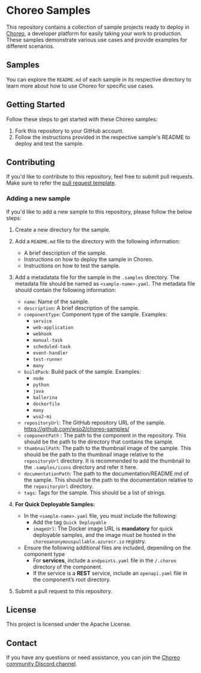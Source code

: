 # Choreo Samples

This repository contains a collection of sample projects ready to deploy in [Choreo](https://console.choreo.dev/), a developer platform for easily taking your work to production. These samples demonstrate various use cases and provide examples for different scenarios.

## Samples

You can explore the `README.md` of each sample in its respective directory to learn more about how to use Choreo for specific use cases.

## Getting Started

Follow these steps to get started with these Choreo samples:

1. Fork this repository to your GitHub account.
2. Follow the instructions provided in the respective sample's README to deploy and test the sample.


## Contributing
If you'd like to contribute to this repository, feel free to submit pull requests. Make sure to refer the [pull request template](pull_request_template.md).

### Adding a new sample
If you'd like to add a new sample to this repository, please follow the below steps:
1. Create a new directory for the sample.
2. Add a `README.md` file to the directory with the following information:
    - A brief description of the sample.
    - Instructions on how to deploy the sample in Choreo.
    - Instructions on how to test the sample.
3. Add a metadatata file for the sample in the `.samples` directory. The metadata file should be named as `<sample-name>.yaml`. The metadata file should contain the following information:
    - `name`: Name of the sample.
    - `description`: A brief description of the sample.
    - `componentType`: Component type of the sample. Examples:
        - `service`
        - `web-application`
        - `webhook`
        - `manual-task`
        - `scheduled-task`
        - `event-handler`
        - `test-runner`
        - `many`
    - `buildPack`: Build pack of the sample. Examples:
        - `node`
        - `python`
        - `java`
        - `ballerina`
        - `dockerfile`
        - `many`
        - `wso2-mi`
    - `repositoryUrl`: The GitHub repository URL of the sample. https://github.com/wso2/choreo-samples/
    - `componentPath` : The path to the component in the repository. This should be the path to the directory that contains the sample.
    - `thumbnailPath`: The path to the thumbnail image of the sample. This should be the path to the thumbnail image relative to the `repositoryUrl` directory. It is recommended to add the thumbnail to the `.samples/icons` directory and refer it here.
    - `documentationPath`: The path to the documentation/README.md of the sample. This should be the path to the documentation relative to the `repositoryUrl` directory.
    - `tags`: Tags for the sample. This should be a list of strings.
4. **For Quick Deployable Samples:**
    - In the `<sample-name>.yaml` file, you must include the following:
        - Add the tag `Quick Deployable`
        - `imageUrl`: The Docker image URL is **mandatory** for quick deployable samples, and the image must be hosted in the `choreoanonymouspullable.azurecr.io` registry.
    - Ensure the following additional files are included, depending on the component type
        - For **services**, include a `endpoints.yaml` file in the `/.choreo` directory of the component.
        - If the service is a **REST** service, include an `openapi.yaml` file in the component’s root directory. 

5. Submit a pull request to this repository.

## License
This project is licensed under the Apache License. 

## Contact
If you have any questions or need assistance, you can join the [Choreo community Discord channel](https://discord.com/channels/955510916064092180/1027661953335820379).

